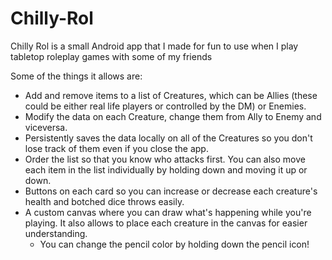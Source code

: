 # Chilly-Rol

Chilly Rol is a small Android app that I made for fun to use when I play tabletop roleplay games with some of my friends

Some of the things it allows are:
- Add and remove items to a list of Creatures, which can be Allies (these could be either real life players or controlled by the DM) or Enemies.
- Modify the data on each Creature, change them from Ally to Enemy and viceversa.
- Persistently saves the data locally on all of the Creatures so you don't lose track of them even if you close the app.
- Order the list so that you know who attacks first. You can also move each item in the list individually by holding down and moving it up or down.
- Buttons on each card so you can increase or decrease each creature's health and botched dice throws easily.
- A custom canvas where you can draw what's happening while you're playing. It also allows to place each creature in the canvas for easier understanding.
  - You can change the pencil color by holding down the pencil icon!
